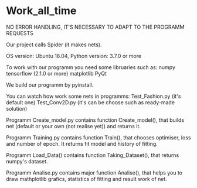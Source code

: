 # Work_all_time
NO ERROR HANDLING, IT'S NECESSARY TO ADAPT TO THE PROGRAMM REQUESTS

Our project calls Spider (it makes nets).

OS version: Ubuntu 18.04, Python version: 3.7.0 or more

To work with our programm you need some libruaries such as:
numpy
tensorflow (2.1.0 or more)
matplotlib
PyQt

We build our programm by pyinstall.

You can watch how work some nets in programms:
Test_Fashion.py (it's default one)
Test_Conv2D.py (it's can be choose such as ready-made solution)

Programm Create_model.py contains function Create_model(),
that builds net (default or your own (not realise yet)) and returns it.

Programm Training.py contains function Train(), 
that chooses optimiser, loss and number of epoch. 
It returns fit model and history of fitting.

Programm Load_Data() contains function Taking_Dataset(), 
that returns numpy's dataset.

Programm Analise.py contains major function Analise(), 
that helps you to draw mathplotlib grafics, statistics of fitting and result work of net.
